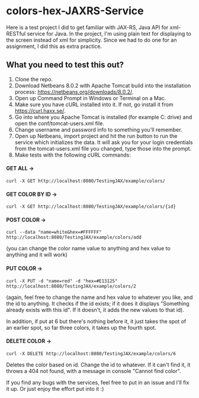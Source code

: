 # colors-hex-JAXRS-Service

Here is a test project I did to get familiar with JAX-RS, Java API for xml-RESTful service for Java. In the project, I'm using plain text for displaying to the screen instead of xml for simplicity. Since we had to do one for an assignment, I did this as extra practice.

## What you need to test this out?
1. Clone the repo.
2. Download Netbeans 8.0.2 with Apache Tomcat build into the installation process: https://netbeans.org/downloads/8.0.2/.
3. Open up Command Prompt in Windows or Terminal on a Mac. 
4. Make sure you have cURL installed into it. If not, go install it from https://curl.haxx.se/.
5. Go into where you Apache Tomcat is installed (for example C: drive) and open the conf/tomcat-users.xml file.
6. Change username and password info to something you'll remember.
7. Open up Netbeans, import project and hit the run button to run the service which initializes the data. It will ask you for your login credentials from the tomcat-users.xml file you changed, type those into the prompt.
8. Make tests with the following cURL commands:

#### GET ALL -> 
`curl -X GET http://localhost:8080/TestingJAX/example/colors/`

#### GET COLOR BY ID  ->
`curl -X GET http://localhost:8080/TestingJAX/example/colors/{id} `

#### POST COLOR ->
`curl --data "name=white&hex=#FFFFFF" http://localhost:8080/TestingJAX/example/colors/add`

(you can change the color name value to anything and hex value to anything and it will work)

#### PUT COLOR ->
`curl -X PUT -d "name=red" -d "hex=#E13125" http://localhost:8080/TestingJAX/example/colors/2`

(again, feel free to change the name and hex value to whatever you like, and the id to anything. It checks if the id exists; if it does it displays "Something already exists with this id". If it doesn't, it adds the new values to that id).

In addition, if put at 6 but there's nothing before it, it just takes the spot of an earlier spot, so far three colors, it takes up the fourth spot.

#### DELETE COLOR ->
`curl -X DELETE http://localhost:8080/TestingJAX/example/colors/6`

Deletes the color based on id. Change the id to whatever. If it can't find it, it throws a 404 not found, with a message in console "Cannot find color".

If you find any bugs with the services, feel free to put in an issue and I'll fix it up. Or just enjoy the effort put into it :)
